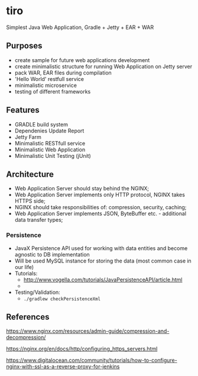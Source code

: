 # tiro

Simplest Java Web Application, Gradle + Jetty + EAR + WAR

## Purposes

- create sample for future web applications development
- create minimalistic structure for running Web Application on Jetty server
- pack WAR, EAR files during compilation
- 'Hello World' restfull service
- minimalistic microservice
- testing of different frameworks

## Features

- GRADLE build system
- Dependenies Update Report
- Jetty Farm
- Minimalistic RESTfull service
- Minimalistic Web Application
- Minimalistic Unit Testing (jUnit)

## Architecture

- Web Application Server should stay behind the NGINX;
- Web Application Server implements only HTTP protocol, NGINX takes HTTPS side;
- NGINX should take responsibilities of: compression, security, caching; 
- Web Application Server implements JSON, ByteBuffer etc. - additional data transfer types;

### Persistence

- JavaX Persistence API used for working with data entities and become agnostic to DB implementation
- Will be used MySQL instance for storing the data (most common case in our life)
- Tutorials:
    - http://www.vogella.com/tutorials/JavaPersistenceAPI/article.html
    -
- Testing/Validation:
    - ```./gradlew checkPersistenceXml```


## References

https://www.nginx.com/resources/admin-guide/compression-and-decompression/

https://nginx.org/en/docs/http/configuring_https_servers.html

https://www.digitalocean.com/community/tutorials/how-to-configure-nginx-with-ssl-as-a-reverse-proxy-for-jenkins
